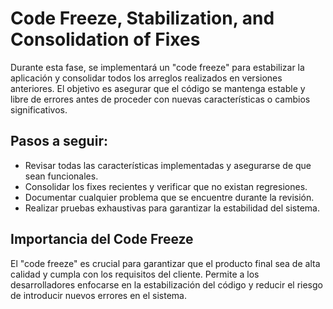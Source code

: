 # Code Freeze, Stabilization, and Consolidation of Fixes

Durante esta fase, se implementará un "code freeze" para estabilizar la aplicación y consolidar todos los arreglos realizados en versiones anteriores. El objetivo es asegurar que el código se mantenga estable y libre de errores antes de proceder con nuevas características o cambios significativos.

## Pasos a seguir:
- Revisar todas las características implementadas y asegurarse de que sean funcionales.
- Consolidar los fixes recientes y verificar que no existan regresiones.
- Documentar cualquier problema que se encuentre durante la revisión.
- Realizar pruebas exhaustivas para garantizar la estabilidad del sistema.

## Importancia del Code Freeze
El "code freeze" es crucial para garantizar que el producto final sea de alta calidad y cumpla con los requisitos del cliente. Permite a los desarrolladores enfocarse en la estabilización del código y reducir el riesgo de introducir nuevos errores en el sistema.